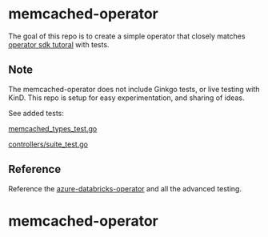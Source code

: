 # memcached-operator

The goal of this repo is to create a simple operator
that closely matches [operator sdk tutoral](https://sdk.operatorframework.io/docs/building-operators/golang/tutorial/)
with tests.

## Note

The memcached-operator does not include Ginkgo tests, or live testing
with KinD. This repo is setup for easy experimentation, and sharing
of ideas. 

See added tests: 

[memcached_types_test.go](https://github.nike.com/npe/memcached-operator/blob/04a4ade1715791501c67fef919d4904df012c929/api/v1alpha1/memcached_types_test.go#L15)

[controllers/suite_test.go](https://github.nike.com/npe/memcached-operator/blob/04a4ade1715791501c67fef919d4904df012c929/controllers/suite_test.go#L76)

## Reference

Reference the [azure-databricks-operator](https://github.com/microsoft/azure-databricks-operator) and all the
advanced testing.
# memcached-operator
